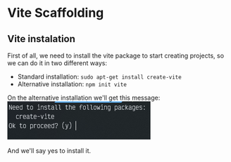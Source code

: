 # Vite Scaffolding

## Vite instalation
First of all, we need to install the vite package to start creating projects, so we can do it in two different ways: 
  - Standard installation: ```sudo apt-get install create-vite```
  - Alternative installation: ```npm init vite```

On the alternative installation we'll get this message: 
![vite-installation](./assets/vite-installation.jpg)

And we'll say yes to install it.

